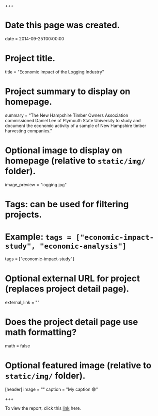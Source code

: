 +++
# Date this page was created.
date = 2014-09-25T00:00:00

# Project title.
title = "Economic Impact of the Logging Industry"

# Project summary to display on homepage.
summary = "The New Hampshire Timber Owners Association commissioned Daniel Lee of Plymouth State University to study and document the economic activity of a sample of New Hampshire timber harvesting companies."

# Optional image to display on homepage (relative to `static/img/` folder).
image_preview = "logging.jpg"

# Tags: can be used for filtering projects.
# Example: `tags = ["economic-impact-study", "economic-analysis"]`
tags = ["economic-impact-study"]

# Optional external URL for project (replaces project detail page).
external_link = ""

# Does the project detail page use math formatting?
math = false

# Optional featured image (relative to `static/img/` folder).
[header]
image = ""
caption = "My caption :smile:"

+++

To view the report, click this [link](http://www.nhtoa.org/files/docs/PSU%20%20NHTOA%20logging%20economics%20in%20NH.pdf) here.